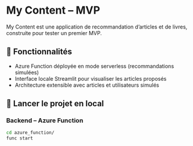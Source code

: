 # My Content – MVP

My Content est une application de recommandation d’articles et de livres, construite pour tester un premier MVP.

## 🔧 Fonctionnalités

- Azure Function déployée en mode serverless (recommandations simulées)
- Interface locale Streamlit pour visualiser les articles proposés
- Architecture extensible avec articles et utilisateurs simulés

## 🚀 Lancer le projet en local

### Backend – Azure Function

```bash
cd azure_function/
func start
